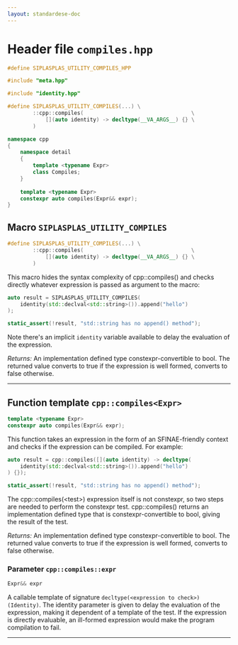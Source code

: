 ```yaml
---
layout: standardese-doc
---
```


# Header file `compiles.hpp`

``` cpp
#define SIPLASPLAS_UTILITY_COMPILES_HPP 

#include "meta.hpp"

#include "identity.hpp"

#define SIPLASPLAS_UTILITY_COMPILES(...) \
        ::cpp::compiles(                                  \
            [](auto identity) -> decltype(__VA_ARGS__) {} \
        )

namespace cpp
{
    namespace detail
    {
        template <typename Expr>
        class Compiles;
    }
    
    template <typename Expr>
    constexpr auto compiles(Expr&& expr);
}
```

## Macro `SIPLASPLAS_UTILITY_COMPILES`<a id="SIPLASPLAS_UTILITY_COMPILES"></a>

``` cpp
#define SIPLASPLAS_UTILITY_COMPILES(...) \
        ::cpp::compiles(                                  \
            [](auto identity) -> decltype(__VA_ARGS__) {} \
        )
```

This macro hides the syntax complexity of cpp::compiles() and checks directly whatever expression is passed as argument to the macro:

``` cpp
auto result = SIPLASPLAS_UTILITY_COMPILES(
    identity(std::declval<std::string>()).append("hello")
);

static_assert(!result, "std::string has no append() method");
```

Note there's an implicit `identity` variable available to delay the evaluation of the expression.

*Returns:* An implementation defined type constexpr-convertible to bool. The returned value converts to true if the expression is well formed, converts to false otherwise.

-----

## Function template `cpp::compiles<Expr>`<a id="cpp::compiles<Expr>"></a>

``` cpp
template <typename Expr>
constexpr auto compiles(Expr&& expr);
```

This function takes an expression in the form of an SFINAE-friendly context and checks if the expression can be compiled. For example:

``` cpp
auto result = cpp::compiles([](auto identity) -> decltype(
    identity(std::declval<std::string>()).append("hello")
) {});

static_assert(!result, "std::string has no append() method");
```

The cpp::compiles(\<test\>) expression itself is not constexpr, so two steps are needed to perform the constexpr test. cpp::compiles() returns an implementation defined type that is constexpr-convertible to bool, giving the result of the test.

*Returns:* An implementation defined type constexpr-convertible to bool. The returned value converts to true if the expression is well formed, converts to false otherwise.

### Parameter `cpp::compiles::expr`<a id="cpp::compiles::expr"></a>

``` cpp
Expr&& expr
```

A callable template of signature `decltype(<expression to check>)(Identity)`. The identity parameter is given to delay the evaluation of the expression, making it dependent of a template of the test. If the expression is directly evaluable, an ill-formed expression would make the program compilation to fail.

-----
